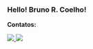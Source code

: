 ### Hello! Bruno R. Coelho!

<p align="left">
<strong>Contatos:</strong>
</p>

<p align="left">
  <a href="https://www.instagram.com/brkoelho/" alt="Instagram">
    <img src="https://img.shields.io/badge/-Instagram-65EAA7?style=for-the-badge&logo=Instagram&logoColor=FFFFFF&link=https://www.instagram.com/dev_steph/"/>
  </a>
  <a href="https://www.linkedin.com/in/brkoelho/" alt="Linkedin">
    <img src="https://img.shields.io/badge/-Linkedin-8A65B5?style=for-the-badge&logo=Linkedin&logoColor=FFFFFF&link=https://www.linkedin.com/in/stephanie-augusta-lopes-cardoso/"/>
  </a>
</p>

